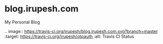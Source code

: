 # blog.irupesh.com
My Personal Blog

.. image:: https://travis-ci.org/irupesh/blog.irupesh.com.svg?branch=master
   :target: https://travis-ci.org/irupesh/otpauth
   :alt: Travis CI Status
